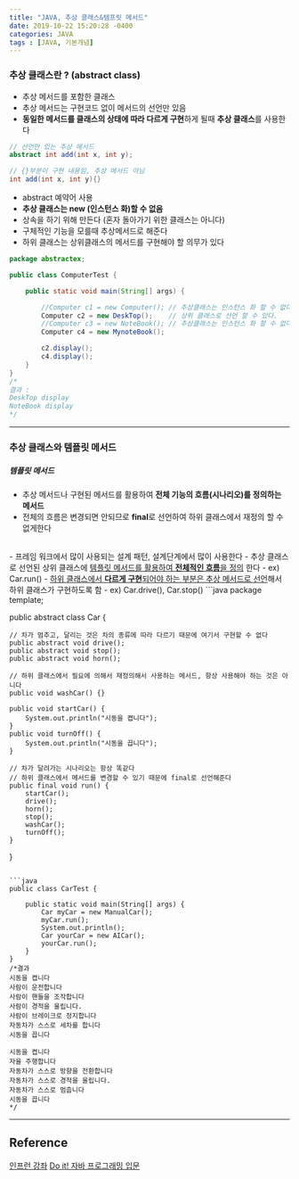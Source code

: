 ```yaml
---
title: "JAVA, 추상 클래스&템프릿 메서드"
date: 2019-10-22 15:20:28 -0400
categories: JAVA
tags : [JAVA, 기본개념]
---
```


### 추상 클래스란 ? (abstract class)
- 추상 메서드를 포함한 클래스
- 추상 메서드는 구현코드 없이 메서드의 선언만 있음
- <b>동일한 메서드를 클래스의 상태에 따라 다르게 구현</b>하게 될때 <b>추상 클래스</b>를 사용한다
```java
// 선언만 있는 추상 메서드
abstract int add(int x, int y);

// {}부분이 구현 내용임, 추상 메서드 아님
int add(int x, int y){}
```
- abstract 예약어 사용
- <b>추상 클래스는 new (인스턴스 화)할 수 없음</b>
- 상속을 하기 위해 만든다 (혼자 돌아가기 위한 클래스는 아니다)
- 구체적인 기능을 모를때 추상메서드로 해준다
- 하위 클래스는 상위클래스의 메서드를 구현해야 할 의무가 있다

```java
package abstractex;

public class ComputerTest {

	public static void main(String[] args) {

		//Computer c1 = new Computer();	// 추상클래스는 인스턴스 화 할 수 없다.
		Computer c2 = new DeskTop();	// 상위 클래스로 선언 할 수 있다.
		//Computer c3 = new NoteBook();	// 추상클래스는 인스턴스 화 할 수 없다.
		Computer c4 = new MynoteBook();

		c2.display();
		c4.display();
	}
}
/*
결과 :
DeskTop display
NoteBook display
*/
```
---

### 추상 클래스와 템플릿 메서드
##### 템플릿 메서드
- 추상 메서드나 구현된 메서드를 활용하여 <b>전체 기능의 흐름(시나리오)를 정의하는 메서드</b>
- 전체의 흐름은 변경되면 안되므로 <b>final</b>로 선언하여 하위 클래스에서 재정의 할 수 없게한다
<br>
- 프레임 워크에서 많이 사용되는 설계 패턴, 설계단계에서 많이 사용한다
- 추상 클래스로 선언된 상위 클래스에 <u>템플릿 메서드를 활용하여 <b>전체적인 흐름</b>을 정의</u> 한다
  - ex) Car.run()
- <u>하위 클래스에서 <b>다르게 구현</b>되어야 하는 부분은 추상 메서드로 선언</u>해서 하위 클래스가 구현하도록 함
  - ex) Car.drive(), Car.stop()
```java
package template;

public abstract class Car {

	// 차가 멈추고, 달리는 것은 차의 종류에 따라 다르기 때문에 여기서 구현할 수 없다
	public abstract void drive();
	public abstract void stop();
	public abstract void horn();

	// 하위 클래스에서 필요에 의해서 재정의해서 사용하는 메서드, 항상 사용해야 하는 것은 아니다
	public void washCar() {}

	public void startCar() {
		System.out.println("시동을 켭니다");
	}
	public void turnOff() {
		System.out.println("시동을 끕니다");
	}

	// 차가 달려가는 시나리오는 항상 똑같다
	// 하위 클래스에서 메서드를 변경할 수 있기 때문에 final로 선언해준다
	public final void run() {
		startCar();
		drive();
		horn();
		stop();
		washCar();
		turnOff();
	}
}
```

```java
public class CarTest {

	public static void main(String[] args) {
		Car myCar = new ManualCar();
		myCar.run();
		System.out.println();
		Car yourCar = new AICar();
		yourCar.run();
	}
}
/*결과
시동을 켭니다
사람이 운전합니다
사람이 핸들을 조작합니다
사람이 경적을 울립니다.
사람이 브레이크로 정지합니다
자동차가 스스로 세차를 합니다
시동을 끕니다

시동을 켭니다
자율 주행합니다
자동차가 스스로 방향을 전환합니다
자동차가 스스로 경적을 울립니다.
자동차가 스스로 멈춥니다
시동을 끕니다
*/
```
---
## Reference
[인프런 강좌](https://www.inflearn.com/course/%EC%9E%90%EB%B0%94-%ED%94%84%EB%A1%9C%EA%B7%B8%EB%9E%98%EB%B0%8D-%EC%9E%85%EB%AC%B8/dashboard)
[Do it! 자바 프로그래밍 입문](http://www.yes24.com/Product/Goods/63020974)
